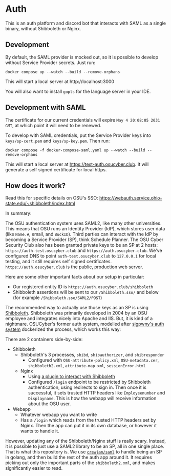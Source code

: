 # Auth

This is an auth platform and discord bot that interacts with SAML as a single binary, without Shibboleth or Nginx.

## Development

By default, the SAML provider is mocked out, so it is possible to develop without Service Provider secrets. Just run:

```
docker compose up --watch --build --remove-orphans
```

This will start a local server at http://localhost:3000

You will also want to install `gopls` for the language server in your IDE.

## Development with SAML

The certificate for our current credentials will expire `May 4 20:08:05 2031 GMT`, at which point it will need to be renewed.

To develop with SAML credentials, put the Service Provider keys into `keys/sp-cert.pem` and `keys/sp-key.pem`. Then run:

```
docker compose -f docker-compose-saml.yaml up --watch --build --remove-orphans
```

This will start a local server at https://test-auth.osucyber.club. It will generate a self signed certificate for local https.

## How does it work?

Read this for specific details on OSU's SSO: https://webauth.service.ohio-state.edu/~shibboleth/index.html

In summary:

The OSU authentication system uses SAML2, like many other universities. This means that OSU runs an Identity Provider (IdP), which stores user data (like `Name.#`, email, and `BuckID`). Third parties can interact with the IdP by becoming a Service Provider (SP), think Schedule Planner. The OSU Cyber Security Club also has been granted private keys to be an SP at 2 hosts: `https://auth-test.osucyber.club` and `https://auth.osucyber.club`. We've configured DNS to point `auth-test.osucyber.club` to `127.0.0.1` for local testing, and it still requires self signed certificates. `https://auth.osucyber.club` is the public, production web server.

Here are some other important facts about our setup in particular:
- Our registered entity ID is `https://auth.osucyber.club/shibboleth`
- Shibboleth assertions will be sent to our `/Shibboleth.sso/` and below (for example `/Shibboleth.sso/SAML2/POST`)

The recommended way to actually use those keys as an SP is using [Shibboleth](https://shibboleth.net). Shibboleth was primarily developed in 2004 by an OSU employee and integrates nicely into Apache and IIS. But, it is kind of a nightmare. OSUCyber's former auth system, modelled after [sigpwny's auth system](https://github.com/sigpwny/sigpwny-shibboleth-auth) dockerized the process, which works this way:

There are 2 containers side-by-side:
- Shibboleth
  - Shibboleth's 3 processes, `shibd`, `shibauthorizer`, and `shibresponder`
    - Configured with `OSU-attribute-policy.xml`, `OSU-metadata.cer`, `shibboleth2.xml`, `attribute-map.xml`, `sessionError.html`
  - Nginx
    - Using [a plugin to interact with Shibboleth](https://github.com/nginx-shib/nginx-http-shibboleth)
    - Configured `/login` endpoint to be restricted by Shibboleth authentication, using redirects to sign in. Then once it is successful, it sets trusted HTTP headers like `Employeenumber` and `Displayname`. This is how the webapp will receive information about the OSU user.
- Webapp
  - Whatever webapp you want to write
  - Has a `/login` which reads from the trusted HTTP headers set by Nginx. Then the app can put it in its own database, or however it wants to handle it.

However, updating any of the Shibboleth/Nginx stuff is really scary. Instead, it is possible to just use a SAML2 library to be an SP, all in one single place. That is what this repository is. We use [`crewjam/saml`](https://github.com/crewjam/saml) to handle being an SP in golang, and then build the rest of the auth app around it. It requires picking out only the important parts of the `shibboleth2.xml`, and makes significantly easier to read.
